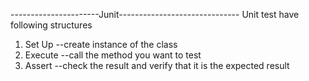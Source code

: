 ----------------------Junit------------------------------
Unit test have following structures
1. Set Up  --create  instance of the class
2. Execute  --call the method you want to test
3. Assert   --check the result and verify that it is the expected result
